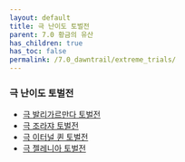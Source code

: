 ```yaml
---
layout: default
title: 극 난이도 토벌전
parent: 7.0 황금의 유산
has_children: true
has_toc: false
permalink: /7.0_dawntrail/extreme_trials/
---
```


### **극 난이도 토벌전**

 - [극 발리가르만다 토벌전](valigarmanda)
 - [극 조라쟈 토벌전](zoraal_ja)
 - [극 이터널 퀸 토벌전](sphene)
 - [극 젤레니아 토벌전](zelenia.md)